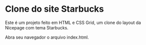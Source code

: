 # Clone do site Starbucks

Este é um projeto feito em HTML e CSS Grid, um clone do layout da Nicepage
com tema Starbucks.


Abra seu navegador o arquivo index.html.
